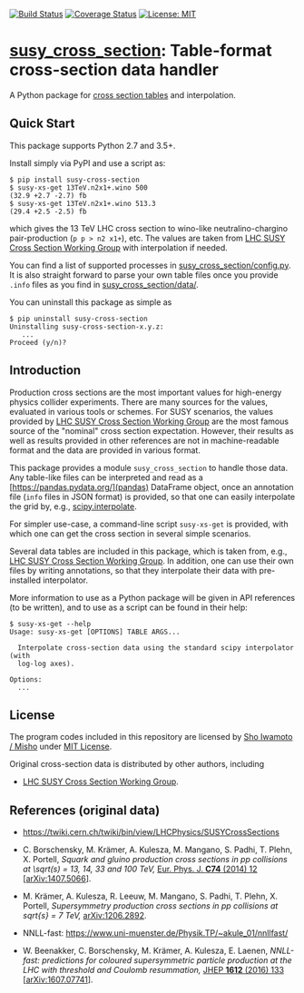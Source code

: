 [![Build Status](https://api.travis-ci.org/misho104/susy_cross_section.svg?branch=master)](https://travis-ci.org/misho104/susy_cross_section)
[![Coverage Status](https://coveralls.io/repos/github/misho104/susy_cross_section/badge.svg?branch=master)](https://coveralls.io/github/misho104/susy_cross_section?branch=master)
[![License: MIT](https://img.shields.io/badge/License-MIT-ff25d1.svg)](https://github.com/misho104/susy_cross_section/blob/master/LICENSE)

[susy_cross_section](https://github.com/misho104/susy_cross_section): Table-format cross-section data handler
=============================================================================================================

A Python package for [cross section tables](https://twiki.cern.ch/twiki/bin/view/LHCPhysics/SUSYCrossSections) and interpolation.

Quick Start
-----------

This package supports Python 2.7 and 3.5+.

Install simply via PyPI and use a script as:

```console
$ pip install susy-cross-section
$ susy-xs-get 13TeV.n2x1+.wino 500
(32.9 +2.7 -2.7) fb
$ susy-xs-get 13TeV.n2x1+.wino 513.3
(29.4 +2.5 -2.5) fb
```

which gives the 13 TeV LHC cross section to wino-like neutralino-chargino pair-production (`p p > n2 x1+`), etc.
The values are taken from [LHC SUSY Cross Section Working Group](https://twiki.cern.ch/twiki/bin/view/LHCPhysics/SUSYCrossSections13TeVn2x1wino#Envelope_of_CTEQ6_6_and_MSTW_AN1) with interpolation if needed.

You can find a list of supported processes in [susy_cross_section/config.py](https://github.com/misho104/susy_cross_section/blob/master/susy_cross_section/config.py).
It is also straight forward to parse your own table files once you provide `.info` files as you find in [susy_cross_section/data/](https://github.com/misho104/susy_cross_section/tree/master/susy_cross_section/data/).

You can uninstall this package as simple as

```console
$ pip uninstall susy-cross-section
Uninstalling susy-cross-section-x.y.z:
   ...
Proceed (y/n)?
```

Introduction
------------

Production cross sections are the most important values for high-energy physics collider experiments.
There are many sources for the values, evaluated in various tools or schemes.
For SUSY scenarios, the values provided by [LHC SUSY Cross Section Working Group](https://twiki.cern.ch/twiki/bin/view/LHCPhysics/SUSYCrossSections) are the most famous source of the "nominal" cross section expectation.
However, their results as well as results provided in other references are not in machine-readable format and the data are provided in various format.

This package provides a module `susy_cross_section` to handle those data.
Any table-like files can be interpreted and read as a [https://pandas.pydata.org/](pandas) DataFrame object, once an annotation file (`info` files in JSON format) is provided, so that one can easily interpolate the grid by, e.g., [scipy.interpolate](https://docs.scipy.org/doc/scipy/reference/interpolate.html).

For simpler use-case, a command-line script `susy-xs-get` is provided, with which one can get the cross section in several simple scenarios.

Several data tables are included in this package, which is taken from, e.g., [LHC SUSY Cross Section Working Group](https://twiki.cern.ch/twiki/bin/view/LHCPhysics/SUSYCrossSections).
In addition, one can use their own files by writing annotations, so that they interpolate their data with pre-installed interpolator.

More information to use as a Python package will be given in API references (to be written), and to use as a script can be found in their help:

```console
$ susy-xs-get --help
Usage: susy-xs-get [OPTIONS] TABLE ARGS...

  Interpolate cross-section data using the standard scipy interpolator (with
  log-log axes).

Options:
  ...
```

License
-------

The program codes included in this repository are licensed by [Sho Iwamoto / Misho](https://www.misho-web.com) under [MIT License](https://github.com/misho104/SUSY_cross_section/blob/master/LICENSE).

Original cross-section data is distributed by other authors, including

* [LHC SUSY Cross Section Working Group](https://twiki.cern.ch/twiki/bin/view/LHCPhysics/SUSYCrossSections).

References (original data)
--------------------------

* https://twiki.cern.ch/twiki/bin/view/LHCPhysics/SUSYCrossSections

* C. Borschensky, M. Krämer, A. Kulesza, M. Mangano, S. Padhi, T. Plehn, X. Portell,
  *Squark and gluino production cross sections in pp collisions at \sqrt(s) = 13, 14, 33 and 100 TeV,*
  [Eur. Phys. J. **C74** (2014) 12](https://doi.org/10.1140/epjc/s10052-014-3174-y)
  [[arXiv:1407.5066](http://arxiv.org/abs/1407.5066)].

* M. Krämer, A. Kulesza, R. Leeuw, M. Mangano, S. Padhi, T. Plehn, X. Portell,
  *Supersymmetry production cross sections in pp collisions at sqrt{s} = 7 TeV,*
  [arXiv:1206.2892](https://arxiv.org/abs/1206.2892).

* NNLL-fast: https://www.uni-muenster.de/Physik.TP/~akule_01/nnllfast/

* W. Beenakker, C. Borschensky, M. Krämer, A. Kulesza, E. Laenen,
  *NNLL-fast: predictions for coloured supersymmetric particle production at the LHC with threshold and Coulomb resummation,*
  [JHEP **1612** (2016) 133](https://doi.org/10.1007/JHEP12(2016)133)
  [[arXiv:1607.07741](https://arxiv.org/abs/1607.07741)].

